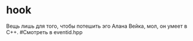 # hook
Вещь лишь для того, чтобы потешить эго Алана Вейка, мол, он умеет в C++.
#Смотреть в eventid.hpp
